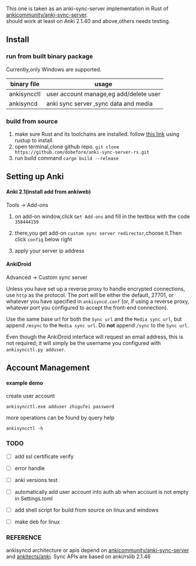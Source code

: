 This one is taken as an anki-sync-server implementation in Rust
of  [ankicommunity/anki-sync-server](https://github.com/ankicommunity/anki-sync-server).
<br>
should work at least on Anki 2.1.40 and above,others needs testing. 

## Install 

### run from built binary package
Currently,only Windows are supported.

| binary file | usage                                  |
| ----------- | -------------------------------------- |
| ankisyncctl | user account manage,eg add/delete user |
| ankisyncd   | anki sync server ,sync data and media  |



### build from source
1. make sure Rust and its toolchains are installed.
follow [this link](https://www.rust-lang.org/tools/install) using rustup to install.
2. open terminal,clone github repo.
`git clone https://github.com/dobefore/anki-sync-server-rs.git `
3. run build command
`cargo build --release`
## Setting up Anki

#### Anki 2.1(install add from ankiweb)
Tools -> Add-ons

1. on add-on window,click `Get Add-ons` and fill in the textbox with the code  `358444159`

2. there,you get add-on `custom sync server redirector`,choose it.Then click `config`  below right

3. apply your server ip address 

#### AnkiDroid

Advanced → Custom sync server

Unless you have set up a reverse proxy to handle encrypted connections, use `http` as the protocol. The port will be either the default, 27701, or whatever you have specified in `ankisyncd.conf` (or, if using a reverse proxy, whatever port you configured to accept the front-end connection).

Use the same base url for both the `Sync url` and the `Media sync url`, but append `/msync` to the `Media sync url`. Do **not** append `/sync` to the `Sync url`.

Even though the AnkiDroid interface will request an email address, this is not required; it will simply be the username you configured with `ankisyncctl.py adduser`.

## Account Management

#### example demo

create user account

`ankisyncctl.exe adduser zhigufei password`

more operations can be found by query help

`ankisyncctl -h`

### TODO

- [ ] add ssl certificate verify

- [ ] error handle
- [ ] anki versions test
- [ ]  automatically add user account into auth ab when account
  is not empty in Settings.toml
- [ ]  add shell script for  build from source on linux and windows
- [ ]  make deb for linux

### REFERENCE
ankisyncd architecture or apis depend on [ankicommunity/anki-sync-server](https://github.com/ankicommunity/anki-sync-server) and
[ankitects/anki](https://github.com/ankitects/anki).
Sync APIs are based on anki/rslib 2.1.46
